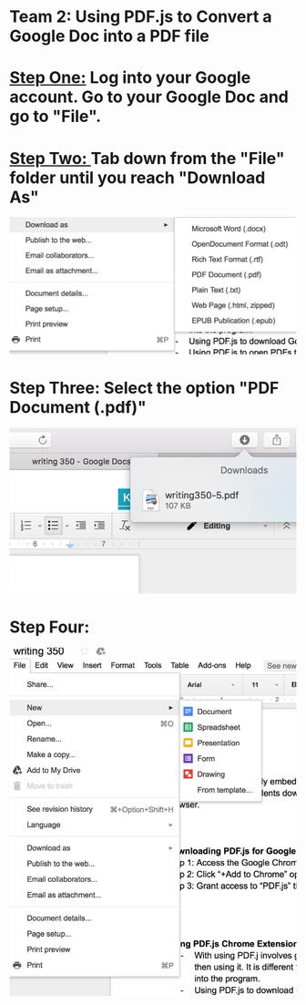 <b>
<h1>
Team 2: Using PDF.js to Convert a Google Doc into a PDF file
</h1>

<h1>
<span style="text-decoration: underline;">
Step One:</span>  Log into your Google account. Go to your Google Doc and go to "File". 

</h1>



<h1>
<u>
Step Two: </u> Tab down from the "File" folder until you reach "Download As"
</h1> 

</b>

![picture](assets/picture11.png)



<h1>
Step Three: Select the option "PDF Document (.pdf)"
</h1>

![picture](assets/picture3.png)

<h1>
Step Four: 
</h1>

![picture](assets/picture5.png)

